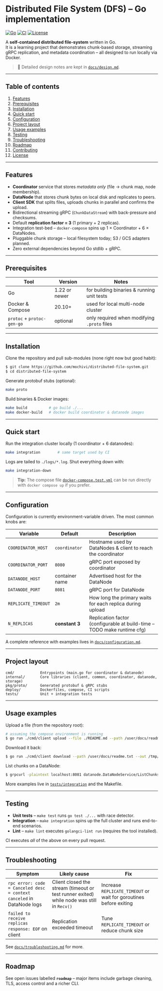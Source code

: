 # Distributed File System (DFS) – Go implementation

[![Go](https://img.shields.io/badge/go-1.22+-00ADD8?logo=go)](https://golang.org/) [![CI](https://github.com/mochivi/distributed-file-system/actions/workflows/integration-tests.yml/badge.svg)](https://github.com/mochivi/distributed-file-system/actions) [![License](https://img.shields.io/github/license/mochivi/distributed-file-system)](LICENSE)

A **self-contained distributed file-system** written in Go.  
It is a learning project that demonstrates chunk-based storage, streaming gRPC replication, and metadata coordination – all designed to run locally via Docker.

> 📖 Detailed design notes are kept in [`docs/design.md`](docs/design.md).

---

## Table of contents
1. [Features](#features)
2. [Prerequisites](#prerequisites)
3. [Installation](#installation)
4. [Quick start](#quick-start)
5. [Configuration](#configuration)
6. [Project layout](#project-layout)
7. [Usage examples](#usage-examples)
8. [Testing](#testing)
9. [Troubleshooting](#troubleshooting)
10. [Roadmap](#roadmap)
11. [Contributing](#contributing)
12. [License](#license)

---

## Features
* **Coordinator** service that stores *metadata only* (file → chunk map, node membership).
* **DataNode** that stores chunk bytes on local disk and replicates to peers.
* **Client SDK** that splits files, uploads chunks in parallel and confirms the upload.
* Bidirectional streaming gRPC (`ChunkDataStream`) with back-pressure and checksums.
* Default **replication factor = 3** (1 primary + 2 replicas).
* Integration test-bed – `docker-compose` spins up 1 × Coordinator + 6 × DataNodes.
* Pluggable chunk storage – local filesystem today; S3 / GCS adapters planned.
* Zero external dependencies beyond Go stdlib + gRPC.

---

## Prerequisites
| Tool | Version | Notes |
|------|---------|-------|
| Go   | 1.22 or newer | for building binaries & running unit tests |
| Docker & Compose | 20.10+ | used for local multi-node cluster |
| `protoc` + `protoc-gen-go` | optional | only required when modifying `.proto` files |

---

## Installation
Clone the repository and pull sub-modules (none right now but good habit):

```bash
$ git clone https://github.com/mochivi/distributed-file-system.git
$ cd distributed-file-system
```

Generate protobuf stubs (optional):
```bash
make proto
```

Build binaries & Docker images:
```bash
make build          # go build ./...
make docker-build   # docker build coordinator & datanode images
```

---

## Quick start
Run the integration cluster locally (1 coordinator + 6 datanodes):

```bash
make integration        # same target used by CI
```

Logs are tailed to `./logs/*.log`.  Shut everything down with:
```bash
make integration-down
```

> **Tip:** The compose file [`docker-compose.test.yml`](docker-compose.test.yml) can be run directly with `docker compose up` if you prefer.

---

## Configuration
Configuration is currently environment-variable driven.  The most common knobs are:

| Variable | Default | Description |
|----------|---------|-------------|
| `COORDINATOR_HOST` | `coordinator` | Hostname used by DataNodes & client to reach the coordinator |
| `COORDINATOR_PORT` | `8080` | gRPC port exposed by coordinator |
| `DATANODE_HOST` | container name | Advertised host for the DataNode |
| `DATANODE_PORT` | `8081` | gRPC port for DataNode |
| `REPLICATE_TIMEOUT` | `2m` | How long the primary waits for each replica during upload |
| `N_REPLICAS` | **constant 3** | Replication factor (configurable at build-time – TODO make runtime cfg) |

A complete reference with examples lives in [`docs/configuration.md`](docs/configuration.md).

---

## Project layout
```text
cmd/            Entrypoints (main.go for coordinator & datanode)
internal/       Core libraries (client, common, coordinator, datanode, storage)
pkg/proto/      Generated protobuf & gRPC stubs
deploy/         Dockerfiles, compose, CI scripts
tests/          Unit + integration tests
```

---

## Usage examples
Upload a file (from the repository root):
```bash
# assuming the compose environment is running
$ go run ./cmd/client upload --file ./README.md --path /user/docs/readme.txt
```

Download it back:
```bash
$ go run ./cmd/client download --path /user/docs/readme.txt --out /tmp/readme.txt
```

List chunks on a DataNode:
```bash
$ grpcurl -plaintext localhost:8081 datanode.DataNodeService/ListChunks
```

More examples live in [`tests/integration`](tests/integration/) and the Makefile.

---

## Testing
* **Unit tests** – `make test` runs `go test ./...` with race detector.
* **Integration** – `make integration` spins up the full cluster and runs end-to-end scenarios.
* **Lint** – `make lint` executes `golangci-lint run` (requires the tool installed).

CI executes *all* of the above on every pull request.

---

## Troubleshooting
| Symptom | Likely cause | Fix |
|---------|--------------|-----|
| `rpc error: code = Canceled desc = context canceled` in DataNode logs | Client closed the stream (timeout or test runner exited) while node was still in `Recv()` | Increase `REPLICATE_TIMEOUT` or wait for goroutines before exiting |
| `failed to receive replicas response: EOF` on client | Replication exceeded timeout | Tune `REPLICATE_TIMEOUT` or reduce chunk size |

See [`docs/troubleshooting.md`](docs/troubleshooting.md) for more.

---

## Roadmap
See open issues labelled **`roadmap`** – major items include garbage cleaning, TLS, access control and a richer CLI.

